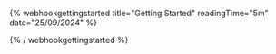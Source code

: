 {% webhookgettingstarted title="Getting Started" readingTime="5m" date="25/09/2024" %}


{% / webhookgettingstarted %}